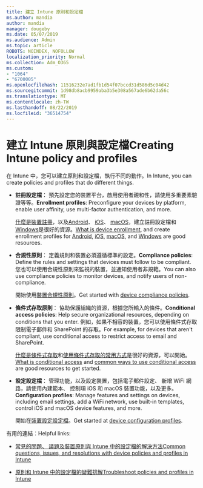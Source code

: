 ```yaml
---
title: 建立 Intune 原則和設定檔
ms.author: mandia
author: mandia
manager: dougeby
ms.date: 05/07/2019
ms.audience: Admin
ms.topic: article
ROBOTS: NOINDEX, NOFOLLOW
localization_priority: Normal
ms.collection: Adm_O365
ms.custom:
- "1064"
- "6700005"
ms.openlocfilehash: 11516232e7ad1fb1d54f07bccd31d586d5c04d42
ms.sourcegitcommit: 1d98db8acb9959aba3b5e308a567ade6b62da56c
ms.translationtype: MT
ms.contentlocale: zh-TW
ms.lasthandoff: 08/22/2019
ms.locfileid: "36514754"
---
```

# <a name="creating-intune-policy-and-profiles"></a><span data-ttu-id="dc8ae-102">建立 Intune 原則與設定檔</span><span class="sxs-lookup"><span data-stu-id="dc8ae-102">Creating Intune policy and profiles</span></span>

<span data-ttu-id="dc8ae-103">在 Intune 中，您可以建立原則和設定檔，執行不同的動作。</span><span class="sxs-lookup"><span data-stu-id="dc8ae-103">In Intune, you can create policies and profiles that do different things.</span></span>

- <span data-ttu-id="dc8ae-104">**註冊設定檔**： 預先設定您的裝置平台，啟用使用者親和性，請使用多重要素驗證等等。</span><span class="sxs-lookup"><span data-stu-id="dc8ae-104">**Enrollment profiles**: Preconfigure your devices by platform, enable user affinity, use multi-factor authentication, and more.</span></span>

  <span data-ttu-id="dc8ae-105">[什麼是裝置註冊](https://docs.microsoft.com/intune/device-enrollment)，以及[Android](https://docs.microsoft.com/intune/android-enroll)、 [iOS](https://docs.microsoft.com/intune/ios-enroll)、 [macOS](https://docs.microsoft.com/intune/macos-enroll)，建立註冊設定檔和[Windows](https://docs.microsoft.com/intune/windows-enrollment-methods)是很好的資源。</span><span class="sxs-lookup"><span data-stu-id="dc8ae-105">[What is device enrollment](https://docs.microsoft.com/intune/device-enrollment), and create enrollment profiles for [Android](https://docs.microsoft.com/intune/android-enroll), [iOS](https://docs.microsoft.com/intune/ios-enroll), [macOS](https://docs.microsoft.com/intune/macos-enroll), and [Windows](https://docs.microsoft.com/intune/windows-enrollment-methods) are good resources.</span></span>

- <span data-ttu-id="dc8ae-106">**合規性原則**： 定義規則和裝置必須遵循標準的設定。</span><span class="sxs-lookup"><span data-stu-id="dc8ae-106">**Compliance policies**: Define the rules and settings that devices must follow to be compliant.</span></span> <span data-ttu-id="dc8ae-107">您也可以使用合規性原則來監視的裝置，並通知使用者非規範。</span><span class="sxs-lookup"><span data-stu-id="dc8ae-107">You can also use compliance policies to monitor devices, and notify users of non-compliance.</span></span>

  <span data-ttu-id="dc8ae-108">開始使用[裝置合規性原則](https://docs.microsoft.com/intune/device-compliance-get-started)。</span><span class="sxs-lookup"><span data-stu-id="dc8ae-108">Get started with [device compliance policies](https://docs.microsoft.com/intune/device-compliance-get-started).</span></span>
- <span data-ttu-id="dc8ae-109">**條件式存取原則**： 協助保護組織的資源，根據您所輸入的條件。</span><span class="sxs-lookup"><span data-stu-id="dc8ae-109">**Conditional access policies**: Help secure organizational resources, depending on conditions that you enter.</span></span> <span data-ttu-id="dc8ae-110">例如，如果不相容的裝置，您可以使用條件式存取限制電子郵件和 SharePoint 的存取。</span><span class="sxs-lookup"><span data-stu-id="dc8ae-110">For example, for devices that aren't compliant, use conditional access to restrict access to email and SharePoint.</span></span>

  <span data-ttu-id="dc8ae-111">[什麼是條件式存取](https://docs.microsoft.com/intune/conditional-access)和[使用條件式存取的常用方式](https://docs.microsoft.com/intune/conditional-access-intune-common-ways-use)是很好的資源，可以開始。</span><span class="sxs-lookup"><span data-stu-id="dc8ae-111">[What is conditional access](https://docs.microsoft.com/intune/conditional-access) and [common ways to use conditional access](https://docs.microsoft.com/intune/conditional-access-intune-common-ways-use) are good resources to get started.</span></span>

- <span data-ttu-id="dc8ae-112">**設定設定檔**： 管理功能，以及設定裝置，包括電子郵件設定、 新增 WiFi 網路，請使用內建範本、 控制項 iOS 和 macOS 裝置功能，以及更多。</span><span class="sxs-lookup"><span data-stu-id="dc8ae-112">**Configuration profiles**: Manage features and settings on devices, including email settings, add a WiFi network, use built-in templates, control iOS and macOS device features, and more.</span></span>

  <span data-ttu-id="dc8ae-113">開始在[裝置設定設定檔](https://docs.microsoft.com/intune/device-profiles)。</span><span class="sxs-lookup"><span data-stu-id="dc8ae-113">Get started at [device configuration profiles](https://docs.microsoft.com/intune/device-profiles).</span></span>

<span data-ttu-id="dc8ae-114">有用的連結：</span><span class="sxs-lookup"><span data-stu-id="dc8ae-114">Helpful links:</span></span>

- [<span data-ttu-id="dc8ae-115">常見的問題、 議題及裝置原則與 Intune 中的設定檔的解決方法</span><span class="sxs-lookup"><span data-stu-id="dc8ae-115">Common questions, issues, and resolutions with device policies and profiles in Intune</span></span>](https://docs.microsoft.com/intune/device-profile-troubleshoot)

- [<span data-ttu-id="dc8ae-116">原則和 Intune 中的設定檔的疑難排解</span><span class="sxs-lookup"><span data-stu-id="dc8ae-116">Troubleshoot policies and profiles in Intune</span></span>](https://docs.microsoft.com/intune/troubleshoot-policies-in-microsoft-intune)
